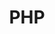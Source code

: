 ---
layout: category
taxonomy: php
entries_layout: grid
title: PHP
excerpt: "PHP es un lenguaje del lado del servidor que nos permite desarrollar aplicaciones y servicios web."
image:
  path: /images/covers/elefantes.jpg
  thumbnail: /images/covers/elefantes.jpg
  caption: Fotografía de [Tobias Adam](https://unsplash.com/@tobiasadam)
search: false
---